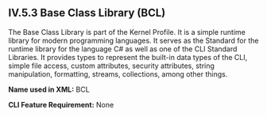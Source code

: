 ## IV.5.3 Base Class Library (BCL)

The Base Class Library is part of the Kernel Profile. It is a simple runtime library for modern programming languages. It serves as the Standard for the runtime library for the language C# as well as one of the CLI Standard Libraries. It provides types to represent the built-in data types of the CLI, simple file access, custom attributes, security attributes, string manipulation, formatting, streams, collections, among other things.

**Name used in XML:** BCL

**CLI Feature Requirement:** None
